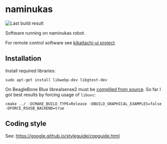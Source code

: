 # naminukas

![Last build result](https://github.com/kikaitachi/naminukas-robot/workflows/CI/badge.svg)

Software running on naminukas robot.

For remote control software see [kikaitachi-ui project](https://github.com/kikaitachi/kikaitachi-ui).

## Installation

Install required libraries:
```
sudo apt-get install libwebp-dev libgtest-dev
```

On BeagleBone Blue librealsense2 must be [compliled from source](https://github.com/IntelRealSense/librealsense/blob/master/doc/installation.md). So far I got best results by forcing usage of `libuvc`:
```
cmake ../ -DCMAKE_BUILD_TYPE=Release -DBUILD_GRAPHICAL_EXAMPLES=false -DFORCE_RSUSB_BACKEND=true
```

## Coding style

See: https://google.github.io/styleguide/cppguide.html
